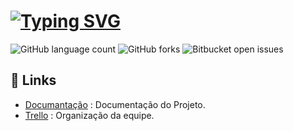 #  [![Typing SVG](https://readme-typing-svg.herokuapp.com/?color=ffff&size=35&center=true&vCenter=true&width=1000&lines=Bem-vindo(a)!+:%29;Projeto+Front-End;Código;DOSIMAGEM;Equipe+NEXA)](https://git.io/typing-svg)

![GitHub language count](https://img.shields.io/github/languages/count/amandfernandes/NEXA?style=for-the-badge)
![GitHub forks](https://img.shields.io/github/forks/amandfernandes/NEXA?style=for-the-badge)
![Bitbucket open issues](https://img.shields.io/bitbucket/issues/amandfernandes/NEXA?style=for-the-badge)


## 📎 Links

- [Documantação](https://github.com/amandfernandes/NEXA.git) : Documentação do Projeto.
- [Trello](https://trello.com/invite/b/vbJBU6bO/ATTI3597f1feb2e6a7a6e3386680b7f977d84E4DF30E/nexa) : Organização da equipe.
